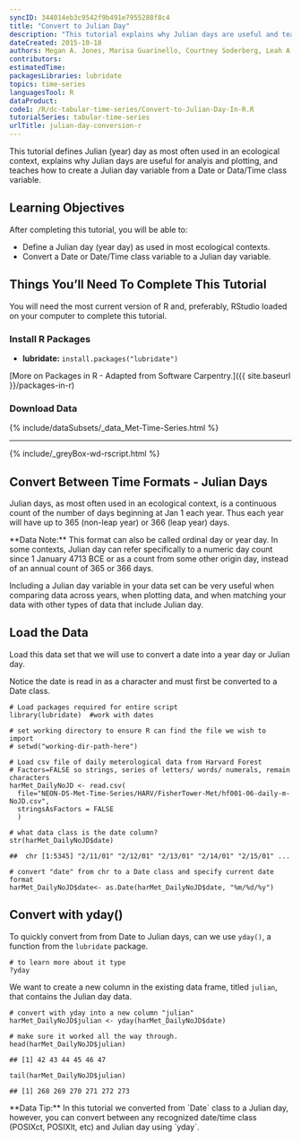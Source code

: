 ```yaml
---
syncID: 344014eb3c9542f9b491e7955288f8c4
title: "Convert to Julian Day"
description: "This tutorial explains why Julian days are useful and teaches how to create a Julian day variable from a Date or Data/Time class variable."
dateCreated: 2015-10-18
authors: Megan A. Jones, Marisa Guarinello, Courtney Soderberg, Leah A. Wasser
contributors: 
estimatedTime:
packagesLibraries: lubridate
topics: time-series
languagesTool: R
dataProduct:
code1: /R/dc-tabular-time-series/Convert-to-Julian-Day-In-R.R
tutorialSeries: tabular-time-series
urlTitle: julian-day-conversion-r
---
```


This tutorial defines Julian (year) day as most often used in an ecological 
context, explains why Julian days are useful for analyis and plotting, and 
teaches how to create a Julian day variable from a Date or Data/Time class 
variable.

<div id="ds-objectives" markdown="1">

## Learning Objectives
After completing this tutorial, you will be able to:

 * Define a Julian day (year day) as used in most ecological 
 contexts.
 * Convert a Date or Date/Time class variable to a Julian day
 variable.

## Things You’ll Need To Complete This Tutorial
You will need the most current version of R and, preferably, RStudio loaded on your computer to complete this tutorial.

### Install R Packages

* **lubridate:** `install.packages("lubridate")`

[More on Packages in R - Adapted from Software Carpentry.]({{ site.baseurl }}/packages-in-r)

### Download Data 
{% include/dataSubsets/_data_Met-Time-Series.html %}

****
{% include/_greyBox-wd-rscript.html %}

</div>

## Convert Between Time Formats - Julian Days
Julian days, as most often used in an ecological context, is a continuous count 
of the number of days beginning at Jan 1 each year. Thus each year will have up 
to 365 (non-leap year) or 366 (leap year) days. 

<div id="ds-dataTip" markdown="1">
<i class="fa fa-star"></i>**Data Note:** This format can also be called ordinal
day or year day. In some contexts, Julian day can refer specifically to a 
numeric day count since 1 January 4713 BCE or as a count from some other origin 
day, instead of an annual count of 365 or 366 days.
</div>

Including a Julian day variable in your data set can be very useful when
comparing data across years, when plotting data, and when matching your data
with other types of data that include Julian day. 

## Load the Data
Load this data set that we will use to convert a date into a year day or Julian 
day. 

Notice the date is read in as a character and must first be converted to a Date
class.


    # Load packages required for entire script
    library(lubridate)  #work with dates
    
    # set working directory to ensure R can find the file we wish to import
    # setwd("working-dir-path-here")
    
    # Load csv file of daily meterological data from Harvard Forest
    # Factors=FALSE so strings, series of letters/ words/ numerals, remain characters
    harMet_DailyNoJD <- read.csv(
      file="NEON-DS-Met-Time-Series/HARV/FisherTower-Met/hf001-06-daily-m-NoJD.csv",
      stringsAsFactors = FALSE
      )
    
    # what data class is the date column? 
    str(harMet_DailyNoJD$date)

    ##  chr [1:5345] "2/11/01" "2/12/01" "2/13/01" "2/14/01" "2/15/01" ...

    # convert "date" from chr to a Date class and specify current date format
    harMet_DailyNoJD$date<- as.Date(harMet_DailyNoJD$date, "%m/%d/%y")

## Convert with yday()
To quickly convert from from Date to Julian days, can we use `yday()`, a 
function from the `lubridate` package. 


    # to learn more about it type
    ?yday

We want to create a new column in the existing data frame, titled `julian`, that
contains the Julian day data.  


    # convert with yday into a new column "julian"
    harMet_DailyNoJD$julian <- yday(harMet_DailyNoJD$date)  
    
    # make sure it worked all the way through. 
    head(harMet_DailyNoJD$julian) 

    ## [1] 42 43 44 45 46 47

    tail(harMet_DailyNoJD$julian)

    ## [1] 268 269 270 271 272 273

<div id="ds-dataTip" markdown="1">
<i class="fa fa-star"></i>**Data Tip:**  In this tutorial we converted from
`Date` class to a Julian day, however, you can convert between any recognized
date/time class (POSIXct, POSIXlt, etc) and Julian day using `yday`.  
</div>

